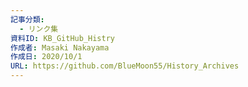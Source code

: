 ```yaml
---
記事分類:
  - リンク集
資料ID: KB_GitHub_Histry
作成者: Masaki Nakayama
作成日: 2020/10/1
URL: https://github.com/BlueMoon55/History_Archives
---
```

